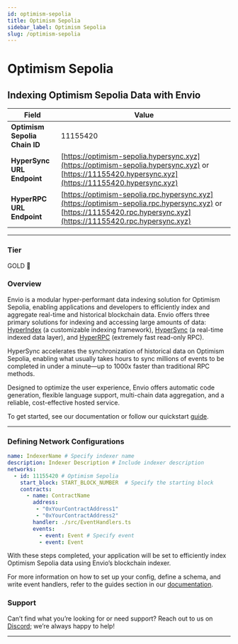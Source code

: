 ```yaml
---
id: optimism-sepolia
title: Optimism Sepolia
sidebar_label: Optimism Sepolia
slug: /optimism-sepolia
---
```


# Optimism Sepolia

## Indexing Optimism Sepolia Data with Envio

| **Field**                     | **Value**                                                                                          |
|-------------------------------|----------------------------------------------------------------------------------------------------|
| **Optimism Sepolia Chain ID**     | 11155420                                                                                            |
| **HyperSync URL Endpoint**    | [https://optimism-sepolia.hypersync.xyz](https://optimism-sepolia.hypersync.xyz) or [https://11155420.hypersync.xyz](https://11155420.hypersync.xyz) |
| **HyperRPC URL Endpoint**     | [https://optimism-sepolia.rpc.hypersync.xyz](https://optimism-sepolia.rpc.hypersync.xyz) or [https://11155420.rpc.hypersync.xyz](https://11155420.rpc.hypersync.xyz) |

---

### Tier

GOLD 🏅

### Overview

Envio is a modular hyper-performant data indexing solution for Optimism Sepolia, enabling applications and developers to efficiently index and aggregate real-time and historical blockchain data. Envio offers three primary solutions for indexing and accessing large amounts of data: [HyperIndex](/docs/HyperIndex/overview) (a customizable indexing framework), [HyperSync](/docs/HyperSync/overview) (a real-time indexed data layer), and [HyperRPC](/docs/HyperSync/overview-hyperrpc) (extremely fast read-only RPC).

HyperSync accelerates the synchronization of historical data on Optimism Sepolia, enabling what usually takes hours to sync millions of events to be completed in under a minute—up to 1000x faster than traditional RPC methods.

Designed to optimize the user experience, Envio offers automatic code generation, flexible language support, multi-chain data aggregation, and a reliable, cost-effective hosted service.

To get started, see our documentation or follow our quickstart [guide](/docs/HyperIndex/contract-import).

---

### Defining Network Configurations

```yaml
name: IndexerName # Specify indexer name
description: Indexer Description # Include indexer description
networks:
  - id: 11155420 # Optimism Sepolia  
    start_block: START_BLOCK_NUMBER  # Specify the starting block
    contracts:
      - name: ContractName
        address:
         - "0xYourContractAddress1"
         - "0xYourContractAddress2"
        handler: ./src/EventHandlers.ts
        events:
          - event: Event # Specify event
          - event: Event
```

With these steps completed, your application will be set to efficiently index Optimism Sepolia data using Envio’s blockchain indexer.

For more information on how to set up your config, define a schema, and write event handlers, refer to the guides section in our [documentation](/docs/HyperIndex/configuration-file).

### Support

Can’t find what you’re looking for or need support? Reach out to us on [Discord](https://discord.com/invite/Q9qt8gZ2fX); we’re always happy to help!

---
